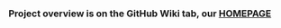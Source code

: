 
### Project overview is on the GitHub Wiki tab, our [HOMEPAGE](https://github.com/Rdatatable/data.table/wiki)


